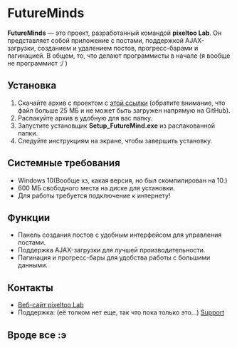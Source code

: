 # FutureMinds

**FutureMinds** — это проект, разработанный командой **pixeltoo Lab**. Он представляет собой  приложение с постами, поддержкой AJAX-загрузки, созданием и удалением постов, прогресс-барами и пагинацией. В общем, то, что делают программисты в начале (я вообще не программист :/ )

## Установка

1. Скачайте архив с проектом с [этой ссылки](https://futureminds.pixeltoo.ru/ass/app/index.html) (обратите внимание, что файл больше 25 МБ и не может быть загружен напрямую на GitHub).
2. Распакуйте архив в удобную для вас папку.
3. Запустите установщик **Setup_FutureMind.exe** из распакованной папки.
4. Следуйте инструкциям на экране, чтобы завершить установку.

## Системные требования

- Windows 10(Вообще хз, какая версия, но был скомпилирован на 10.)
- 600 МБ свободного места на диске для установки.
- Для работы требуется подключение к интернету!

## Функции

- Панель создания постов с удобным интерфейсом для управления постами.
- Поддержка AJAX-загрузки для лучшей производительности.
- Пагинация и прогресс-бары для удобства работы с большими данными.

## Контакты

- [Веб-сайт pixeltoo Lab](https://pixeltoo.ru)
- Поддержка: (её толком нет еще, так что пока только это...) [Support](https://futureminds.pixeltoo.ru/help/support.php)
## Вроде все :э
